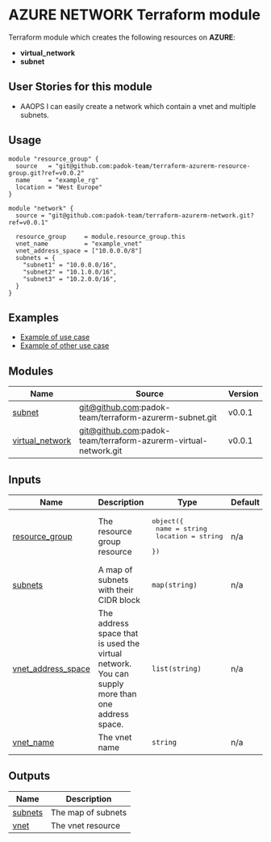 # AZURE NETWORK Terraform module

Terraform module which creates the following resources on **AZURE**:
- **virtual_network**
- **subnet**

## User Stories for this module

- AAOPS I can easily create a network which contain a vnet and multiple subnets.

## Usage

```hcl
module "resource_group" {
  source   = "git@github.com:padok-team/terraform-azurerm-resource-group.git?ref=v0.0.2"
  name     = "example_rg"
  location = "West Europe"
}

module "network" {
  source = "git@github.com:padok-team/terraform-azurerm-network.git?ref=v0.0.1"

  resource_group     = module.resource_group.this
  vnet_name          = "example_vnet"
  vnet_address_space = ["10.0.0.0/8"]
  subnets = {
    "subnet1" = "10.0.0.0/16",
    "subnet2" = "10.1.0.0/16",
    "subnet3" = "10.2.0.0/16",
  }
}
```

## Examples

- [Example of use case](examples/example_of_use_case/main.tf)
- [Example of other use case](examples/example_of_other_use_case/main.tf)

<!-- BEGIN_TF_DOCS -->
## Modules

| Name | Source | Version |
|------|--------|---------|
| <a name="module_subnet"></a> [subnet](#module\_subnet) | git@github.com:padok-team/terraform-azurerm-subnet.git | v0.0.1 |
| <a name="module_virtual_network"></a> [virtual\_network](#module\_virtual\_network) | git@github.com:padok-team/terraform-azurerm-virtual-network.git | v0.0.1 |

## Inputs

| Name | Description | Type | Default | Required |
|------|-------------|------|---------|:--------:|
| <a name="input_resource_group"></a> [resource\_group](#input\_resource\_group) | The resource group resource | <pre>object({<br>    name     = string<br>    location = string<br>  })</pre> | n/a | yes |
| <a name="input_subnets"></a> [subnets](#input\_subnets) | A map of subnets with their CIDR block | `map(string)` | n/a | yes |
| <a name="input_vnet_address_space"></a> [vnet\_address\_space](#input\_vnet\_address\_space) | The address space that is used the virtual network. You can supply more than one address space. | `list(string)` | n/a | yes |
| <a name="input_vnet_name"></a> [vnet\_name](#input\_vnet\_name) | The vnet name | `string` | n/a | yes |

## Outputs

| Name | Description |
|------|-------------|
| <a name="output_subnets"></a> [subnets](#output\_subnets) | The map of subnets |
| <a name="output_vnet"></a> [vnet](#output\_vnet) | The vnet resource |
<!-- END_TF_DOCS -->
